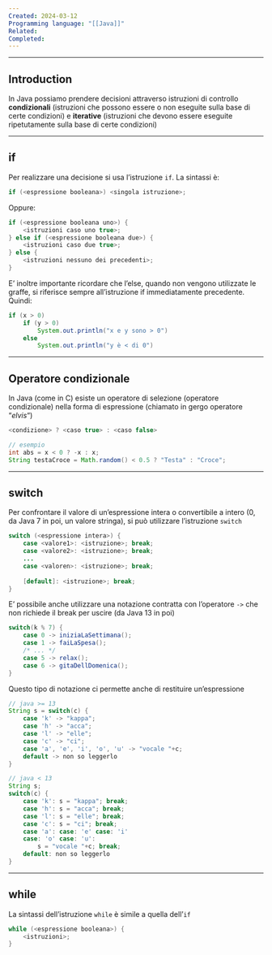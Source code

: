 ```yaml
---
Created: 2024-03-12
Programming language: "[[Java]]"
Related: 
Completed:
---
```

---
## Introduction
In Java possiamo prendere decisioni attraverso istruzioni di controllo **condizionali** (istruzioni che possono essere o non eseguite sulla base di certe condizioni) e **iterative** (istruzioni che devono essere eseguite ripetutamente sulla base di certe condizioni)

---
## if
Per realizzare una decisione si usa l’istruzione `if`. La sintassi è:
```java
if (<espressione booleana>) <singola istruzione>;
```

Oppure:
```java
if (<espressione booleana uno>) {
	<istruzioni caso uno true>;
} else if (<espressione booleana due>) {
	<istruzioni caso due true>;
} else {
	<istruzioni nessuno dei precedenti>;
}
```


E’ inoltre importante ricordare che l’else, quando non vengono utilizzate le graffe, si riferisce sempre all’istruzione if immediatamente precedente. Quindi:
```java
if (x > 0)
	if (y > 0)
		System.out.println("x e y sono > 0")
	else
		System.out.println("y è < di 0")
```

---
## Operatore condizionale
In Java (come in C) esiste un operatore di selezione (operatore condizionale) nella forma di espressione (chiamato in gergo operatore “*elvis*“)

```java
<condizione> ? <caso true> : <caso false>

// esempio
int abs = x < 0 ? -x : x;
String testaCroce = Math.random() < 0.5 ? "Testa" : "Croce";
```

---
## switch
Per confrontare il valore di un’espressione intera o convertibile a intero (0, da Java 7 in poi, un valore stringa), si può utilizzare l’istruzione `switch`

```java
switch (<espressione intera>) {
	case <valore1>: <istruzione>; break;
	case <valore2>: <istruzione>; break;
	...
	case <valoren>: <istruzione>; break;
	
	[default]: <istruzione>; break;
}
```

E’ possibile anche utilizzare una notazione contratta con l’operatore `->` che non richiede il break per uscire (da Java 13 in poi)
```java
switch(k % 7) {
	case 0 -> iniziaLaSettimana();
	case 1 -> faiLaSpesa();
	/* ... */
	case 5 -> relax();
	case 6 -> gitaDellDomenica();
}
```

Questo tipo di notazione ci permette anche di restituire un’espressione
```java
// java >= 13
String s = switch(c) {
	case 'k' -> "kappa";
	case 'h' -> "acca";
	case 'l' -> "elle";
	case 'c' -> "ci";
	case 'a', 'e', 'i', 'o', 'u' -> "vocale "+c;
	default -> non so leggerlo
}

// java < 13
String s;
switch(c) {
	case 'k': s = "kappa"; break;
	case 'h': s = "acca"; break;
	case 'l': s = "elle"; break;
	case 'c': s = "ci"; break;
	case 'a': case: 'e' case: 'i'
	case: 'o' case: 'u':
		s = "vocale "+c; break;
	default: non so leggerlo
}
```

---
## while
La sintassi dell’istruzione `while` è simile a quella dell’`if`

```java
while (<espressione booleana>) {
	<istruzioni>;
}
```